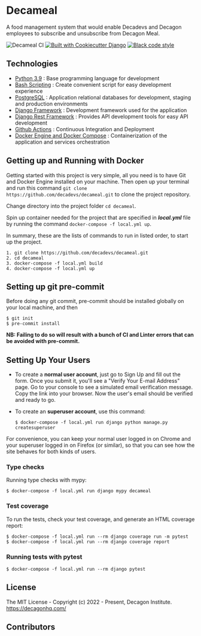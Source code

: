 # Decameal

A food management system that would enable Decadevs and Decagon employees to subscribe and unsubscribe from Decagon Meal.

![Decameal CI](https://github.com/decadevs/decameal/actions/workflows/ci.yml/badge.svg)
[![Built with Cookiecutter Django](https://img.shields.io/badge/built%20with-Cookiecutter%20Django-ff69b4.svg?logo=cookiecutter)](https://github.com/cookiecutter/cookiecutter-django/)
[![Black code style](https://img.shields.io/badge/code%20style-black-000000.svg)](https://github.com/ambv/black)

## Technologies

- [Python 3.9](https://python.org) : Base programming language for development
- [Bash Scripting](https://www.codecademy.com/learn/learn-the-command-line/modules/bash-scripting) : Create convenient script for easy development experience
- [PostgreSQL](https://www.postgresql.org/) : Application relational databases for development, staging and production environments
- [Django Framework](https://www.djangoproject.com/) : Development framework used for the application
- [Django Rest Framework](https://www.django-rest-framework.org/) : Provides API development tools for easy API development
- [Github Actions](https://docs.github.com/en/free-pro-team@latest/actions) : Continuous Integration and Deployment
- [Docker Engine and Docker Compose](https://www.docker.com/) : Containerization of the application and services orchestration

## Getting up and Running with Docker

Getting started with this project is very simple, all you need is to have Git and Docker Engine installed on your machine. Then open up your terminal and run this command `git clone https://github.com/decadevs/decameal.git` to clone the project repository.

Change directory into the project folder `cd decameal`.

Spin up container needed for the project that are specified in **_local.yml_** file by running the command `docker-compose -f local.yml up`.

In summary, these are the lists of commands to run in listed order, to start up the project.

```docker
1. git clone https://github.com/decadevs/decameal.git
2. cd decameal
3. docker-compose -f local.yml build
4. docker-compose -f local.yml up

```

## Setting up git pre-commit

Before doing any git commit, pre-commit should be installed globally on your local machine, and then

    $ git init
    $ pre-commit install

**NB: Failing to do so will result with a bunch of CI and Linter errors that can be avoided with pre-commit.**

## Setting Up Your Users

- To create a **normal user account**, just go to Sign Up and fill out the form. Once you submit it, you'll see a "Verify Your E-mail Address" page. Go to your console to see a simulated email verification message. Copy the link into your browser. Now the user's email should be verified and ready to go.

- To create an **superuser account**, use this command:

      $ docker-compose -f local.yml run django python manage.py createsuperuser

For convenience, you can keep your normal user logged in on Chrome and your superuser logged in on Firefox (or similar), so that you can see how the site behaves for both kinds of users.

### Type checks

Running type checks with mypy:

    $ docker-compose -f local.yml run django mypy decameal

### Test coverage

To run the tests, check your test coverage, and generate an HTML coverage report:

    $ docker-compose -f local.yml run --rm django coverage run -m pytest
    $ docker-compose -f local.yml run --rm django coverage report

### Running tests with pytest

    $ docker-compose -f local.yml run --rm django pytest

## License

The MIT License - Copyright (c) 2022 - Present, Decagon Institute. https://decagonhq.com/

## Contributors

<!-- 
# mealshare
